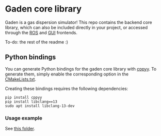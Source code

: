 # Gaden core library
Gaden is a gas dispersion simulator! This repo contains the backend core library, which can also be included directly in your project, or accessed through the [ROS](https://github.com/MAPIRlab/gaden) and [GUI](https://github.com/MAPIRlab/gaden_gui) frontends.

To-do: the rest of the readme :)

## Python bindings
You can generate Python bindings for the gaden core library with [cppyy](https://cppyy.readthedocs.io/en/latest/). To generate them, simply enable the corresponding option in the [CMakeLists.txt](CMakeLists.txt).

Creating these bindings requires the following dependencies:

```
pip install cppyy
pip install libclang==13
sudo apt install libclang-13-dev
```

### Usage example
See [this folder](examples/pythonAPI/Readme.md).